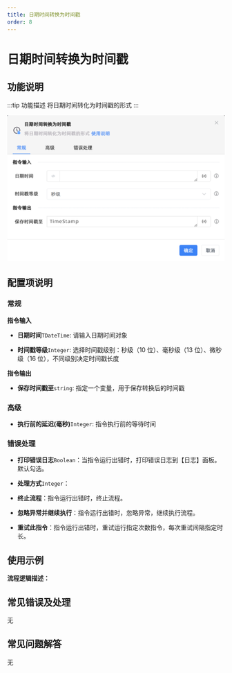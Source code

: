 ```yaml
---
title: 日期时间转换为时间戳
order: 8
---
```


# 日期时间转换为时间戳

## 功能说明

:::tip 功能描述
将日期时间转化为时间戳的形式
:::

![日期时间转换为时间戳](../../../assets/日期时间转换为时间戳_command.png)

## 配置项说明

### 常规

**指令输入**

- **日期时间**`TDateTime`: 请输入日期时间对象

- **时间戳等级**`Integer`: 选择时间戳级别：秒级（10 位）、毫秒级（13 位）、微秒级（16 位），不同级别决定时间戳长度


**指令输出**

- **保存时间戳至**`string`: 指定一个变量，用于保存转换后的时间戳

### 高级

- **执行前的延迟(毫秒)**`Integer`: 指令执行前的等待时间

### 错误处理

- **打印错误日志**`Boolean`：当指令运行出错时，打印错误日志到【日志】面板。默认勾选。

- **处理方式**`Integer`：

 - **终止流程**：指令运行出错时，终止流程。

 - **忽略异常并继续执行**：指令运行出错时，忽略异常，继续执行流程。

 - **重试此指令**：指令运行出错时，重试运行指定次数指令，每次重试间隔指定时长。

## 使用示例

**流程逻辑描述：** 

## 常见错误及处理

无

## 常见问题解答

无

